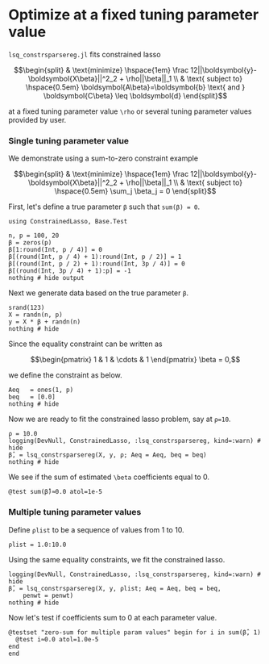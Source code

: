 # Optimize at a fixed tuning parameter value

`lsq_constrsparsereg.jl` fits constrained lasso

```math
\begin{split}
& \text{minimize} \hspace{1em} \frac 12||\boldsymbol{y}-\boldsymbol{X\beta}||^2_2 + \rho||\beta||_1 \\
& \text{ subject to} \hspace{0.5em} \boldsymbol{A\beta}=\boldsymbol{b} \text{ and } \boldsymbol{C\beta} \leq \boldsymbol{d}
\end{split}
```
at a fixed tuning parameter value ``\rho`` or several tuning parameter values provided by user.

### Single tuning parameter value

We demonstrate using a sum-to-zero constraint example
```math
\begin{split}
& \text{minimize} \hspace{1em} \frac 12||\boldsymbol{y}-\boldsymbol{X\beta}||^2_2 + \rho||\beta||_1 \\
& \text{ subject to} \hspace{0.5em} \sum_j \beta_j = 0
\end{split}
```

First, let's define a true parameter `β` such that `sum(β) = 0`.

```@example tuning
using ConstrainedLasso, Base.Test

n, p = 100, 20
β = zeros(p)
β[1:round(Int, p / 4)] = 0
β[(round(Int, p / 4) + 1):round(Int, p / 2)] = 1
β[(round(Int, p / 2) + 1):round(Int, 3p / 4)] = 0
β[(round(Int, 3p / 4) + 1):p] = -1
nothing # hide output
```
Next we generate data based on the true parameter `β`.

```@example tuning
srand(123)
X = randn(n, p)
y = X * β + randn(n)
nothing # hide
```
Since the equality constraint can be written as

```math
\begin{pmatrix} 1 & 1 & \cdots & 1 \end{pmatrix} \beta = 0,
```
we define the constraint as below.

```@example tuning
Aeq   = ones(1, p)
beq   = [0.0]
nothing # hide
```

Now we are ready to fit the constrained lasso problem, say at `ρ=10`.

```@example tuning
ρ = 10.0
logging(DevNull, ConstrainedLasso, :lsq_constrsparsereg, kind=:warn) # hide
β̂, = lsq_constrsparsereg(X, y, ρ; Aeq = Aeq, beq = beq)
nothing # hide
```
We see if the sum of estimated ``\beta`` coefficients equal to 0.

```@example tuning
@test sum(β̂)≈0.0 atol=1e-5
```

### Multiple tuning parameter values

Define `ρlist` to be a sequence of values from 1 to 10.

```@example tuning
ρlist = 1.0:10.0
```
Using the same equality constraints, we fit the constrained lasso.


```@example tuning
logging(DevNull, ConstrainedLasso, :lsq_constrsparsereg, kind=:warn) # hide
β̂, = lsq_constrsparsereg(X, y, ρlist; Aeq = Aeq, beq = beq,
    penwt = penwt)
nothing # hide
```

Now let's test if coefficients sum to 0 at each parameter value.

```@example tuning
@testset "zero-sum for multiple param values" begin for i in sum(β̂, 1)
  @test i≈0.0 atol=1.0e-5
end
end
```

